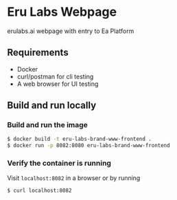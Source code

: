 # Eru Labs Webpage
erulabs.ai webpage with entry to Ea Platform

## Requirements
- Docker
- curl/postman for cli testing
- A web browser for UI testing

## Build and run locally
### Build and run the image
```bash
$ docker build -t eru-labs-brand-www-frontend .
$ docker run -p 8082:8080 eru-labs-brand-www-frontend
```

### Verify the container is running
Visit `localhost:8082` in a browser or by running
```bash
$ curl localhost:8082
```

